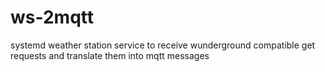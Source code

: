 # ws-2mqtt
systemd weather station service to receive wunderground compatible get requests and translate them into mqtt messages
